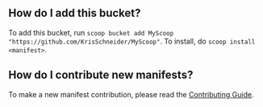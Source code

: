 
How do I add this bucket?
---------------------------------

To add this bucket, run `scoop bucket add MyScoop "https://github.com/KrisSchneider/MyScoop"`. To install, do `scoop install <manifest>`.

How do I contribute new manifests?
----------------------------------

To make a new manifest contribution, please read the [Contributing Guide](https://github.com/ScoopInstaller/.github/blob/main/.github/CONTRIBUTING.md).
